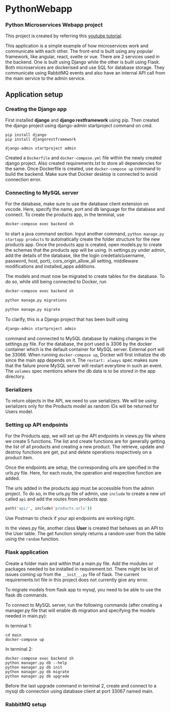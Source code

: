 # PythonWebapp
### Python Microservices Webapp project
This project is created by referring this [youtube tutorial](https://www.youtube.com/watch?v=0iB5IPoTDts).

This application is a simple example of how microservices work and communicate with each other. The front-end is built using any popular framework, like angular, react, svelte or vue.
There are 2 services used in the backend. One is built using Django while the other is built using Flask. Both microservices are dockerised and use SQL for database storage. They communicate using RabbitMQ events and also have an internal API call from the main service to the admin service.



## Application setup
### Creating the Django app

First installed **django** and **django restframework** using pip. Then created the django project using django-admin startproject command on cmd.
```
pip install django
pip install djangorestframework

django-admin startproject admin
```
Created a `Dockerfile` and `docker-compose.yml` file within the newly created django project. Also created requirements.txt to store all dependencies for the same.
Once Dockerfile is created, use `docker-compose up` command to build the backend. Make sure that Docker desktop is connected to avoid connection error. 



### Connecting to MySQL server

For the database, make sure to use the database client extension on vscode. Here, specify the name, port and db language for the database and connect.
To create the products app, in the terminal, use 
```bash
docker-compose exec backend sh
```
to start a java command section. Input another command, `python manage.py startapp products` to automatically create the folder structure for the new products app. Once the products app is created, open models.py to create the schemas that the products app will be using. In settings.py under admin, add the details of the database, like the login credetials(username, password, host, port), cors_origin_allow_all setting, middleware modifications and installed_apps additions.

The models and must now be migrated to create tables for the database. To do so, while still being connected to Docker, run 

```bash
docker-compose exec backend sh

python manage.py migrations

python manage.py migrate
```

To clarify, this is a Django project that has been built using 
```bash
django-admin startproject admin
``` 
command and connected to MySQL database by making changes in the settings.py file. For the database, the port used is 3306 by the docker container which is the default container for MySQL server. External port will be 33066. When running `docker-compose up`, Docker will first initialize the db since the main app depends on it. The  `restart: always` spec makes sure that the failure prone MySQL server will restart everytime in such an event. The `volumes` spec mentions where the db data is to be stored in the app directory.

### Serializers
To return objects in the API, we need to use serializers. We will be using serializers only for the Products model as random IDs will be returned for Users model.

### Setting up API endpoints
For the Products app, we will set up the API endpoints in views.py file where we create 5 functions. The list and create functions are for generally getting the list of all products and creating a new product. The retrieve, update and destroy functions are get, put and delete operations respectively on a product item.

Once the endpoints are setup, the corresponding urls are specified in the urls.py file. Here, for each route, the operation and respective function are added.

The urls added in the products app must be accessible from the admin project. To do so, in the urls.py file of admin, use `include` to create a new url called `api` and add the routes from products app.
```bash
path('api/', include('products.urls'))
```
Use Postman to check if your api endpoints are working right.

In the views.py file, another class **User** is created that behaves as an API to the User table. The get function simply returns a random user from the table using the `random` function.

### Flask application

Create a folder main and within that a main.py file.
Add the modules or packages needed to be installed in requirement.txt. There might be lot of issues coming up from the `__init__.py` file of flask. The current requirements.txt file in this project does not currently give any error. 

To migrate models from flask app to mysql, you need to be able to use the flask db commands.

To connect to MySQL server, run the following commands (after creating a manager.py file that will enable db migration and specifying the models needed in main.py):

In terminal 1:
```
cd main
docker-compose up
```

In terminal 2:
```
docker-compose exec backend sh
python manager.py db --help
python manager.py db init
python manager.py db migrate
python manager.py db upgrade
```

Before the last upgrade command in terminal 2, create and connect to a mysql db connection using database client at port 33067 named main.


### RabbitMQ setup